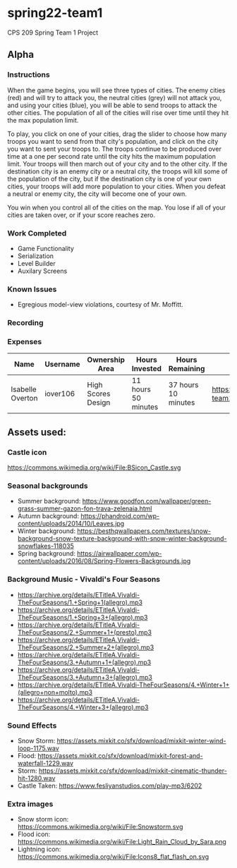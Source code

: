 # spring22-team1
CPS 209 Spring Team 1 Project

## Alpha

### Instructions 
  When the game begins, you will see three types of cities. The enemy cities (red) and will try to attack you, the neutral cities (grey) will not attack you, and using your cities (blue), you will be able to send troops to attack the other cities. The population of all of the cities will rise over time until they hit the max population limit. 
  
 To play, you click on one of your cities, drag the slider to choose how many troops you want to send from that city's population, and click on the city you want to sent your troops to. The troops continue to be produced over time at a one per second rate until the city hits the maximum population limit. Your troops will then march out of your city and to the other city. If the destination city is an enemy city or a neutral city, the troops will kill some of the population of the city, but if the destination city is one of your own cities, your troops will add more population to your cities. When you defeat a neutral or enemy city, the city will become one of your own.

You win when you control all of the cities on the map. You lose if all of your cities are taken over, or if your score reaches zero.  

### Work Completed 
* Game Functionality
* Serialization
* Level Builder
* Auxilary Screens

### Known Issues

* Egregious model-view violations, courtesy of Mr. Moffitt.

### Recording

### Expenses
| Name | Username | Ownership Area | Hours Invested | Hours Remaining | Link to Journal | 
| ----------- | ----------- | ----------- | ----------- | ----------- | ----------- |
| Isabelle Overton | iover106 | High Scores Design | 11 hours 50 minutes | 37 hours 10 minutes | https://github.com/bjucps209/spring22-team1/wiki/OvertonJournal |

## Assets used:

### Castle icon
https://commons.wikimedia.org/wiki/File:BSicon_Castle.svg

### Seasonal backgrounds
 * Summer background: https://www.goodfon.com/wallpaper/green-grass-summer-gazon-fon-trava-zelenaia.html
 * Autumn background: https://phandroid.com/wp-content/uploads/2014/10/Leaves.jpg
 * Winter background: https://besthqwallpapers.com/textures/snow-background-snow-texture-background-with-snow-winter-background-snowflakes-118035
 * Spring background: https://airwallpaper.com/wp-content/uploads/2016/08/Spring-Flowers-Backgrounds.jpg


### Background Music - Vivaldi's Four Seasons
 * https://archive.org/details/ETitleA.Vivaldi-TheFourSeasons/1.+Spring+1(allegro).mp3
 * https://archive.org/details/ETitleA.Vivaldi-TheFourSeasons/1.+Spring+3+(allegro).mp3
 * https://archive.org/details/ETitleA.Vivaldi-TheFourSeasons/2.+Summer+1+(presto).mp3
 * https://archive.org/details/ETitleA.Vivaldi-TheFourSeasons/2.+Summer+2+(allegro).mp3
 * https://archive.org/details/ETitleA.Vivaldi-TheFourSeasons/3.+Autumn+1+(allegro).mp3
 * https://archive.org/details/ETitleA.Vivaldi-TheFourSeasons/3.+Autumn+3+(allegro).mp3
 * https://archive.org/details/ETitleA.Vivaldi-TheFourSeasons/4.+Winter+1+(allegro+non+molto).mp3
 * https://archive.org/details/ETitleA.Vivaldi-TheFourSeasons/4.+Winter+3+(allegro).mp3

### Sound Effects
 * Snow Storm: https://assets.mixkit.co/sfx/download/mixkit-winter-wind-loop-1175.wav
 * Flood: https://assets.mixkit.co/sfx/download/mixkit-forest-and-waterfall-1229.wav
 * Storm: https://assets.mixkit.co/sfx/download/mixkit-cinematic-thunder-hit-1280.wav
 * Castle Taken: https://www.fesliyanstudios.com/play-mp3/6202

### Extra images
 * Snow storm icon: https://commons.wikimedia.org/wiki/File:Snowstorm.svg
 * Flood icon: https://commons.wikimedia.org/wiki/File:Light_Rain_Cloud_by_Sara.png
 * Lightning icon: https://commons.wikimedia.org/wiki/File:Icons8_flat_flash_on.svg
